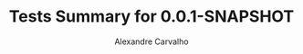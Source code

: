 ---
title: Tests Summary for 0.0.1-SNAPSHOT
author: Alexandre Carvalho
menu_title: 0.0.1-SNAPSHOT
category: surefire_reports
layout: iframe
iframe_url: /docs/0.0.1-SNAPSHOT/site/surefire-report.html
order: 4
---